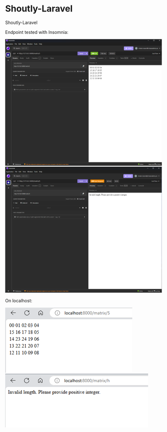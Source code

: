 # Shoutly-Laravel
Shoutly-Laravel

Endpoint tested with Insomnia:

![Code 200 - OK - Insomnia](200.png)
![Code 400 - Bad request - Insomnia](<400 .png>)

On localhost:

![Localhost - 200 OK](localhost.png)
![Localhost - 400 Bad request](<localhost  400 .png>)